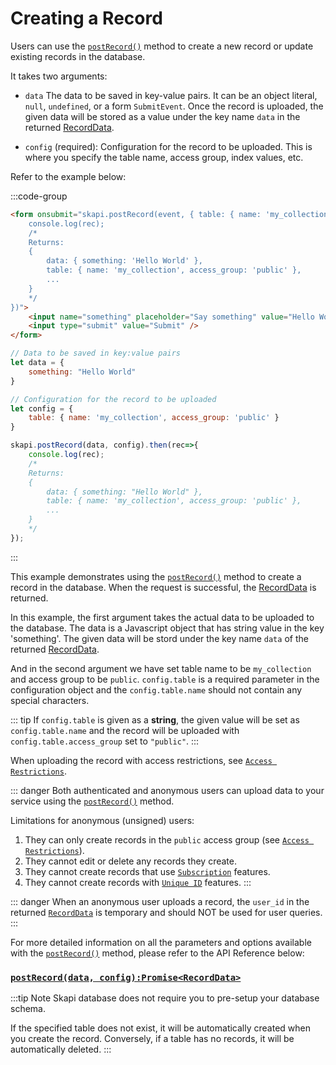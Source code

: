 # Creating a Record

Users can use the [`postRecord()`](/api-reference/database/README.md#postrecord) method to create a new record or update existing records in the database.

It takes two arguments:

- `data` The data to be saved in key-value pairs. It can be an object literal, `null`, `undefined`, or a form `SubmitEvent`. Once the record is uploaded, the given data will be stored as a value under the key name `data` in the returned [RecordData](/api-reference/data-types/README.md#recorddata).

- `config` (required): Configuration for the record to be uploaded. This is where you specify the table name, access group, index values, etc.

Refer to the example below:

:::code-group

```html [Form]
<form onsubmit="skapi.postRecord(event, { table: { name: 'my_collection', access_group: 'public' } }).then(rec => {
    console.log(rec);
    /*
    Returns:
    {
        data: { something: 'Hello World' },
        table: { name: 'my_collection', access_group: 'public' },
        ...
    }
    */
})">
    <input name="something" placeholder="Say something" value="Hello World"/>
    <input type="submit" value="Submit" />
</form>
```

```js [JS]
// Data to be saved in key:value pairs
let data = {
    something: "Hello World"
}

// Configuration for the record to be uploaded
let config = {
    table: { name: 'my_collection', access_group: 'public' }
}

skapi.postRecord(data, config).then(rec=>{
    console.log(rec);
    /*
    Returns:
    {
        data: { something: "Hello World" },
        table: { name: 'my_collection', access_group: 'public' },
        ...
    }
    */
});
```
:::

This example demonstrates using the [`postRecord()`](/api-reference/database/README.md#postrecord) method to create a record in the database.
When the request is successful, the [RecordData](/api-reference/data-types/README.md#recorddata) is returned.

In this example, the first argument takes the actual data to be uploaded to the database.
The data is a Javascript object that has string value in the key 'something'.
The given data will be stord under the key name `data` of the returned [RecordData](/api-reference/data-types/README.md#recorddata).

And in the second argument we have set table name to be `my_collection` and access group to be `public`.
`config.table` is a required parameter in the configuration object and the `config.table.name` should not contain any special characters.

::: tip
If `config.table` is given as a **string**, the given value will be set as `config.table.name` and the record will be uploaded with `config.table.access_group` set to `"public"`.
:::

When uploading the record with access restrictions, see [`Access Restrictions`](/database/access-restrictions.md).

::: danger
Both authenticated and anonymous users can upload data to your service using the [`postRecord()`](/api-reference/database/README.md#postrecord) method.

Limitations for anonymous (unsigned) users:
1. They can only create records in the `public` access group (see [`Access Restrictions`](/database/access-restrictions.md)).
2. They cannot edit or delete any records they create.
3. They cannot create records that use [`Subscription`](/database/subscription.md) features.
4. They cannot create records with [`Unique ID`](/database/unique-id.md) features.
:::

::: danger
When an anonymous user uploads a record, the `user_id` in the returned [`RecordData`](/api-reference/data-types/README.md#recorddata) is temporary and should NOT be used for user queries.
:::

For more detailed information on all the parameters and options available with the [`postRecord()`](/api-reference/database/README.md#postrecord) method, 
please refer to the API Reference below:

### [`postRecord(data, config):Promise<RecordData>`](/api-reference/database/README.md#postrecord)

:::tip Note
Skapi database does not require you to pre-setup your database schema.

If the specified table does not exist, it will be automatically created when you create the record.
Conversely, if a table has no records, it will be automatically deleted.
:::